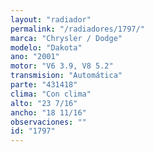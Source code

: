 ```yaml
---
layout: "radiador"
permalink: "/radiadores/1797/"
marca: "Chrysler / Dodge"
modelo: "Dakota"
ano: "2001"
motor: "V6 3.9, V8 5.2"
transmision: "Automática"
parte: "431418"
clima: "Con clima"
alto: "23 7/16"
ancho: "18 11/16"
observaciones: ""
id: "1797"
---
```


